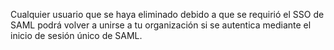 Cualquier usuario que se haya eliminado debido a que se requirió el SSO de SAML podrá volver a unirse a tu organización si se autentica mediante el inicio de sesión único de SAML.